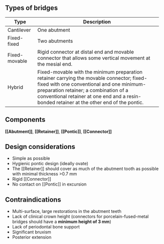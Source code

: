 ## Types of bridges
| Type          | Description                                                                                                                                                                                                                                                                 |
| ------------- | --------------------------------------------------------------------------------------------------------------------------------------------------------------------------------------------------------------------------------------------------------------------------- |
| Cantilever    | One abutment                                                                                                                                                                                                                                                                |
| Fixed-fixed   | Two abutments                                                                                                                                                                                                                                                               |
| Fixed-movable | Rigid connector at distal end and movable connector that allows some vertical movement at the mesial end.                                                                                                                                                                   |
| Hybrid        | Fixed-movable with the minimum preparation retainer carrying the movable connector; fixed-fixed with one conventional and one minimum-preparation retainer; a combination of a conventional retainer at one end and a resin-bonded retainer at the other end of the pontic. |

## Components

**[[Abutment]]**, **[[Retainer]]**, **[[Pontic]]**, **[[Connector]]**

## Design considerations
* Simple as possible
* Hygienic pontic design (ideally ovate)
* The [[Retainer]] should cover as much of the abutment tooth as possible with minimal thickness >0.7 mm
* Rigid [[Connector]]
* No contact on [[Pontic]] in excursion

## Contraindications
* Multi-surface, large restorations in the abutment teeth
* Lack of clinical crown height (connectors for porcelain-fused-metal bridges should have a **minimum height of 3 mm**)
* Lack of periodontal bone support
* Significant bruxism
* Posterior extension
